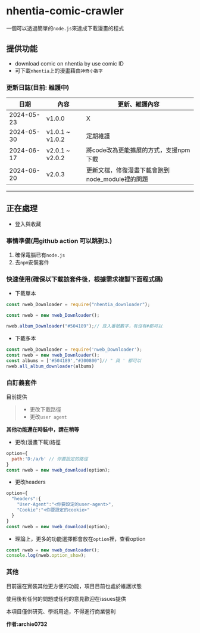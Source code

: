 # nhentia-comic-crawler

一個可以透過簡單的`node.js`來達成下載漫畫的程式

## 提供功能
* download comic on nhentia by use comic ID
* 可下載`nhentia`上的漫畫藉由`神奇小數字`


### 更新日誌(目前: 維護中)

|日期|內容|更新、維護內容|
|----|-------|----|
|2024-05-23|v1.0.0|X|
|2024-05-30|v1.0.1 ~ v1.0.2|定期維護|
|2024-06-17|v2.0.1 ~ v2.0.2|將code改為更能擴展的方式，支援npm 下載|
|2024-06-20|v2.0.3|更新文檔，修復漫畫下載會跑到node_module裡的問題|

***



## 正在處理

* 登入與收藏

### 事情準備(用github action 可以跳到3.)

1. 確保電腦已有`node.js`
2. 去`npm`安裝套件

### 快速使用(確保以下載該套件後，根據需求複製下面程式碼)

* 下載單本

```js
const nweb_Downloader = require("nhentia_downloader");

const nweb = new nweb_Downloader();

nweb.album_Downloader("#504189");// 放入番號數字，有沒有#都可以

```
  
* 下載多本

```js
const nweb_Downloader = require('nweb_Downloader');
const nweb = new nweb_Downloader();
const albums = ['#504189',"#300800"]// " 與 ' 都可以
nweb.all_album_downloader(albums)
```

### 自訂義套件

目前提供

> * 更改下載路徑
> * 更改`user agent`

**其他功能還在時裝中，請在稍等**  

* 更改(漫畫下載)路徑

```js
option={
  path:'D:/a/b' // 你要設定的路徑
}
const nweb = new nweb_download(option);
```

* 更改headers  

```js
option={
  "headers":{
    "User-Agent":"<你要設定的user-agent>",
    "Cookie":"<你要設定的cookie>"
  }
}
const nweb = new nweb_download(option);
```

* 理論上，更多的功能選擇都會放在`option`裡，查看option

```js
const nweb = new nweb_downloader();
console.log(nweb.option_show);
```

### 其他

目前還在實裝其他更方便的功能，項目目前也處於維護狀態

使用後有任何的問題或任何的意見歡迎在issues提供

本項目僅供研究、學術用途，不得進行商業營利

**作者:archie0732**
